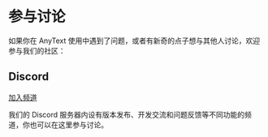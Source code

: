 # 参与讨论
如果你在 AnyText 使用中遇到了问题，或者有新奇的点子想与其他人讨论，欢迎参与我们的社区：

## Discord
[加入频道](https://discord.gg/5yVkhpnmmn)

我们的 Discord 服务器内设有版本发布、开发交流和问题反馈等不同功能的频道，你也可以在这里参与讨论。
